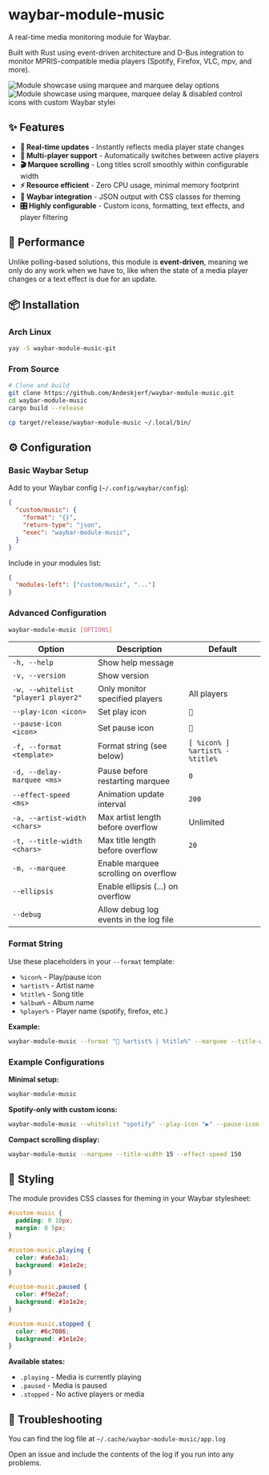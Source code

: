 # waybar-module-music

A real-time media monitoring module for Waybar.

Built with Rust using event-driven architecture and D-Bus integration to monitor MPRIS-compatible media players (Spotify, Firefox, VLC, mpv, and more).

![Module showcase using marquee and marquee delay options](https://lmao.sh/pics/waybar-module-music.gif)
![Module showcase using marquee, marquee delay & disabled control icons with custom Waybar stylei](https://lmao.sh/pics/waybar-module-music-1.gif)

## ✨ Features

- **🔄 Real-time updates** - Instantly reflects media player state changes
- **📱 Multi-player support** - Automatically switches between active players
- **🎬 Marquee scrolling** - Long titles scroll smoothly within configurable width
- **⚡ Resource efficient** - Zero CPU usage, minimal memory footprint
- **🎨 Waybar integration** - JSON output with CSS classes for theming
- **🎛️ Highly configurable** - Custom icons, formatting, text effects, and player filtering

## 🚀 Performance

Unlike polling-based solutions, this module is **event-driven**, meaning we only do any work when we have to, like when the state of a media player changes or a text effect is due for an update.

## 📦 Installation

### Arch Linux
```bash
yay -S waybar-module-music-git
```

### From Source
```bash
# Clone and build
git clone https://github.com/Andeskjerf/waybar-module-music.git
cd waybar-module-music
cargo build --release

cp target/release/waybar-module-music ~/.local/bin/
```

## ⚙️ Configuration

### Basic Waybar Setup

Add to your Waybar config (`~/.config/waybar/config`):
```json
{
  "custom/music": {
    "format": "{}",
    "return-type": "json",
    "exec": "waybar-module-music",
  }
}
```

Include in your modules list:
```json
{
  "modules-left": ["custom/music", "..."]
}
```

### Advanced Configuration

```bash
waybar-module-music [OPTIONS]
```

| Option | Description | Default |
|--------|-------------|---------|
| `-h, --help` | Show help message | |
| `-v, --version` | Show version | |
| `-w, --whitelist "player1 player2"` | Only monitor specified players | All players |
| `--play-icon <icon>` | Set play icon | `` |
| `--pause-icon <icon>` | Set pause icon | `` |
| `-f, --format <template>` | Format string (see below) | `[ %icon% ] %artist% - %title%` |
| `-d, --delay-marquee <ms>` | Pause before restarting marquee | `0` |
| `--effect-speed <ms>` | Animation update interval | `200` |
| `-a, --artist-width <chars>` | Max artist length before overflow | Unlimited |
| `-t, --title-width <chars>` | Max title length before overflow | `20` |
| `-m, --marquee` | Enable marquee scrolling on overflow | |
| `--ellipsis` | Enable ellipsis (...) on overflow | |
| `--debug` | Allow debug log events in the log file | |

### Format String

Use these placeholders in your `--format` template:
- `%icon%` - Play/pause icon
- `%artist%` - Artist name
- `%title%` - Song title
- `%album%` - Album name
- `%player%` - Player name (spotify, firefox, etc.)

**Example:**
```bash
waybar-module-music --format "🎵 %artist% | %title%" --marquee --title-width 25
```

### Example Configurations

**Minimal setup:**
```bash
waybar-module-music
```

**Spotify-only with custom icons:**
```bash
waybar-module-music --whitelist "spotify" --play-icon "▶" --pause-icon "⏸"
```

**Compact scrolling display:**
```bash
waybar-module-music --marquee --title-width 15 --effect-speed 150
```

## 🎨 Styling

The module provides CSS classes for theming in your Waybar stylesheet:

```css
#custom-music {
  padding: 0 10px;
  margin: 0 5px;
}

#custom-music.playing {
  color: #a6e3a1;
  background: #1e1e2e;
}

#custom-music.paused {
  color: #f9e2af;
  background: #1e1e2e;
}

#custom-music.stopped {
  color: #6c7086;
  background: #1e1e2e;
}
```

**Available states:**
- `.playing` - Media is currently playing
- `.paused` - Media is paused
- `.stopped` - No active players or media

## 🔧 Troubleshooting

You can find the log file at `~/.cache/waybar-module-music/app.log`

Open an issue and include the contents of the log if you run into any problems.
